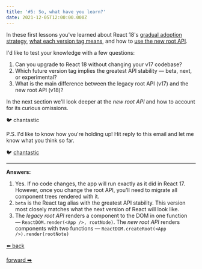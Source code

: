 ```yaml
---
title: '#5: So, what have you learn?'
date: 2021-12-05T12:00:00.000Z
---
```


In these first lessons you've learned about React 18's [gradual adoption strategy](https://react.holiday/2021/1), [what each version tag means](https://react.holiday/2021/2), and how to [use the new root API](https://react.holiday/2021/3).

I'd like to test your knowledge with a few questions:

1. Can you upgrade to React 18 without changing your v17 codebase?
1. Which future version tag implies the greatest API stability — beta, next, or experimental?
1. What is the main difference between the legacy root API (v17) and the new root API (v18)?

In the next section we'll look deeper at the _new root API_ and how to account for its curious omissions.

🐦 chantastic

P.S.
I'd like to know how you're holding up!
Hit reply to this email and let me know what you think so far.

🐦 [chantastic](https://chan.dev/twitter)

---

**Answers:**

1. Yes. If no code changes, the app will run exactly as it did in React 17. However, once you change the root API, you'll need to migrate all component trees rendered with it.
1. `beta` is the React tag alias with the greatest API stability. This version most closely matches what the next version of React will look like.
1. The _legacy root API_ renders a component to the DOM in one function — `ReactDOM.render(<App />, rootNode)`. The _new root API_ renders components with two functions — `ReactDOM.createRoot(<App />).render(rootNote)`

<div class="flex">

[⬅️ back](/lessons/reactholiday/2021/4)

<div class="mx-auto"></div>

[forward ➡️](/lessons/reactholiday/2021/6)

</div>
